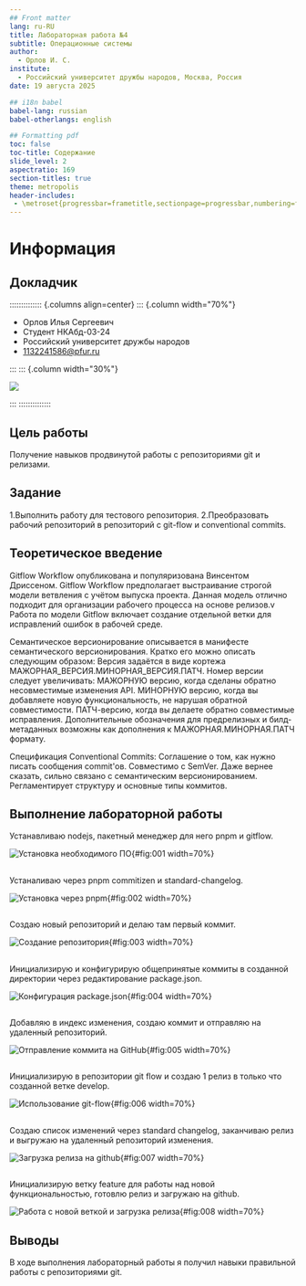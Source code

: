 ```yaml
---
## Front matter
lang: ru-RU
title: Лабораторная работа №4
subtitle: Операционные системы
author:
  - Орлов И. С.
institute:
  - Российский университет дружбы народов, Москва, Россия
date: 19 августа 2025

## i18n babel
babel-lang: russian
babel-otherlangs: english

## Formatting pdf
toc: false
toc-title: Содержание
slide_level: 2
aspectratio: 169
section-titles: true
theme: metropolis
header-includes:
 - \metroset{progressbar=frametitle,sectionpage=progressbar,numbering=fraction}
---
```


# Информация

## Докладчик

:::::::::::::: {.columns align=center}
::: {.column width="70%"}

  * Орлов Илья Сергеевич
  * Студент НКАбд-03-24
  * Российский университет дружбы народов
  * [1132241586@pfur.ru](1132241586@pfur.ru)

:::
::: {.column width="30%"}

![](image/rutnixya.jpg)

:::
::::::::::::::

## Цель работы

Получение навыков продвинутой работы с репозиториями git и релизами.

## Задание

1.Выполнить работу для тестового репозитория.
2.Преобразовать рабочий репозиторий в репозиторий с git-flow и conventional commits.

## Теоретическое введение

Gitflow Workflow опубликована и популяризована Винсентом Дриссеном. Gitflow Workflow предполагает выстраивание строгой модели ветвления с учётом выпуска проекта. Данная модель отлично подходит для организации рабочего процесса на основе релизов.v Работа по модели Gitflow включает создание отдельной ветки для исправлений ошибок в рабочей среде. 

Семантическое версионирование описывается в манифесте семантического версионирования. Кратко его можно описать следующим образом: Версия задаётся в виде кортежа МАЖОРНАЯ_ВЕРСИЯ.МИНОРНАЯ_ВЕРСИЯ.ПАТЧ. Номер версии следует увеличивать: МАЖОРНУЮ версию, когда сделаны обратно несовместимые изменения API. МИНОРНУЮ версию, когда вы добавляете новую функциональность, не нарушая обратной совместимости. ПАТЧ-версию, когда вы делаете обратно совместимые исправления. Дополнительные обозначения для предрелизных и билд-метаданных возможны как дополнения к МАЖОРНАЯ.МИНОРНАЯ.ПАТЧ формату.

Спецификация Conventional Commits: Соглашение о том, как нужно писать сообщения commit'ов. Совместимо с SemVer. Даже вернее сказать, сильно связано с семантическим версионированием. Регламентирует структуру и основные типы коммитов.

## Выполнение лабораторной работы

Устанавливаю nodejs, пакетный менеджер для него pnpm и gitflow.

![Установка необходимого ПО](image/1.png){#fig:001 width=70%}

##

Устаналиваю через pnpm commitizen и standard-changelog.

![Установка через pnpm](image/2.png){#fig:002 width=70%}

##

Создаю новый репозиторий и делаю там первый коммит.

![Создание репозитория](image/3.png){#fig:003 width=70%}

##

Инициализирую и конфигурирую общепринятые коммиты в созданной директории через редактирование package.json.

![Конфигурация package.json](image/4.png){#fig:004 width=70%}

##

Добавляю в индекс изменения, создаю коммит и отправляю на удаленный репозиторий.

![Отправление коммита на GitHub](image/5.png){#fig:005 width=70%}

##

Инициализирую в репозитории git flow и создаю 1 релиз в только что созданной ветке develop.

![Использование git-flow](image/6.png){#fig:006 width=70%}

##

Создаю список изменений через standard changelog, заканчиваю релиз и выгружаю на удаленный репозиторий изменения.

![Загрузка релиза на github](image/7.png){#fig:007 width=70%}

##

Инициализирую ветку feature для работы над новой функциональностью, готовлю релиз и загружаю на github.

![Работа с новой веткой и загрузка релиза](image/8.png){#fig:008 width=70%}

## Выводы

В ходе выполнения лабораторный работы я получил навыки правильной работы с репозиториями git.
